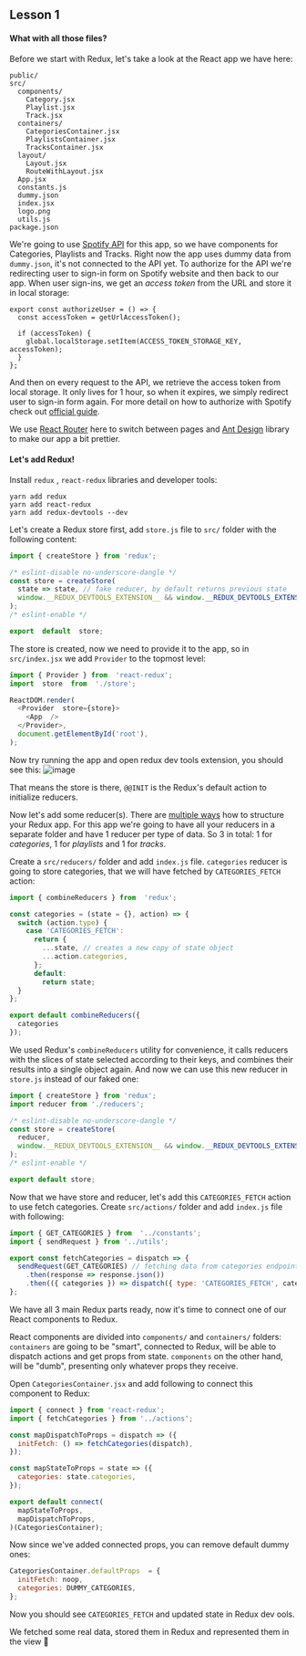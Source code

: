 ## Lesson 1

#### What with all those files?
Before we start with Redux, let's take a look at the React app we have here:

	public/
	src/
	  components/
		Category.jsx
		Playlist.jsx
		Track.jsx
	  containers/
	    CategoriesContainer.jsx
	    PlaylistsContainer.jsx
	    TracksContainer.jsx
	  layout/
	    Layout.jsx
	    RouteWithLayout.jsx
	  App.jsx
	  constants.js
	  dummy.json
	  index.jsx
	  logo.png
	  utils.js
	package.json	

We're going to use [Spotify API](https://developer.spotify.com/documentation/web-api/reference/) for this app, so we have components for Categories, Playlists and Tracks. Right now the app uses dummy data from `dummy.json`, it's not connected to the API yet.
To authorize for the  API we're redirecting user to sign-in form on Spotify website and then back to our app. When user sign-ins, we get an _access token_ from the URL and store it in local storage:
	
	export const authorizeUser = () => {
	  const accessToken = getUrlAccessToken();
	  
	  if (accessToken) {
	    global.localStorage.setItem(ACCESS_TOKEN_STORAGE_KEY, accessToken);
	  }
	};
And then on every request to the API, we retrieve the access token from local storage. It only lives for 1 hour, so when it expires, we simply redirect user to sign-in form again. For more detail on how to authorize with Spotify check out [official guide](https://developer.spotify.com/documentation/general/guides/authorization-guide/#implicit-grant-flow).

We use [React Router](https://reacttraining.com/react-router/web/guides/quick-start) here to switch between pages and [Ant Design](https://ant.design/components/overview/) library to make our app a bit prettier.

#### Let's add Redux!

Install `redux` , `react-redux` libraries and developer tools:

    yarn add redux
    yarn add react-redux
    yarn add redux-devtools --dev

Let's create a Redux store first, add `store.js` file to `src/` folder with the following content:

```js
import { createStore } from 'redux';

/* eslint-disable no-underscore-dangle */
const store = createStore(
  state => state, // fake reducer, by default returns previous state
  window.__REDUX_DEVTOOLS_EXTENSION__ && window.__REDUX_DEVTOOLS_EXTENSION__(), // redux dev tools
);
/* eslint-enable */

export  default  store;
```

The store is created, now we need to provide it to the app, so in `src/index.jsx` we add `Provider` to the topmost level:

```js
import { Provider } from  'react-redux';
import  store  from  './store';

ReactDOM.render(
  <Provider  store={store}>
    <App  />
  </Provider>,
  document.getElementById('root'),
);
```

Now try running the app and open redux dev tools extension, you should see this:
![image](https://user-images.githubusercontent.com/22978238/83983058-80ee2500-a92b-11ea-8c62-5fece1a3bc56.png)

That means the store is there, `@@INIT` is the Redux's default action to initialize reducers.

Now let's add some reducer(s).
There are [multiple ways](https://redux.js.org/faq/code-structure#code-structure) how to structure your Redux app. For this app we're going to have all your reducers in a separate folder and have 1 reducer per type of data. So 3 in total: 1 for _categories_, 1 for _playlists_ and 1 for _tracks_.

Create a `src/reducers/` folder and add `index.js` file. `categories` reducer is going to store categories, that we will have fetched by `CATEGORIES_FETCH` action:

```js
import { combineReducers } from  'redux';

const categories = (state = {}, action) => {
  switch (action.type) {
    case 'CATEGORIES_FETCH':
      return {
        ...state, // creates a new copy of state object
        ...action.categories,
      };
      default:
        return state;
  }
};

export default combineReducers({
  categories
});
```

We used Redux's `combineReducers` utility for convenience, it calls reducers with the slices of state selected according to their keys, and combines their results into a single object again. And now we can use this new reducer in `store.js` instead of our faked one:

```js
import { createStore } from 'redux';
import reducer from './reducers';

/* eslint-disable no-underscore-dangle */
const store = createStore(
  reducer,
  window.__REDUX_DEVTOOLS_EXTENSION__ && window.__REDUX_DEVTOOLS_EXTENSION__(), // redux dev tools
);
/* eslint-enable */

export default store;
```

Now that we have store and reducer, let's add this `CATEGORIES_FETCH` action to use fetch categories.
Create `src/actions/` folder and add `index.js` file with following:

```js
import { GET_CATEGORIES } from  '../constants';
import { sendRequest } from '../utils'; 

export const fetchCategories = dispatch => {
  sendRequest(GET_CATEGORIES) // fetching data from categories endpoint
    .then(response => response.json())
    .then(({ categories }) => dispatch({ type: 'CATEGORIES_FETCH', categories })); // dispatching action to store categories
};
```

We have all 3 main Redux parts ready, now it's time to connect one of our React components to Redux.

React components are divided into `components/` and `containers/` folders: `containers` are going to be "smart", connected to Redux, will be able to dispatch actions and get props from state. `components` on the other hand, will be "dumb", presenting only whatever props they receive.

Open `CategoriesContainer.jsx` and add following to connect this component to Redux:

```js
import { connect } from 'react-redux';
import { fetchCategories } from '../actions';

const mapDispatchToProps = dispatch => ({
  initFetch: () => fetchCategories(dispatch),
});

const mapStateToProps = state => ({
  categories: state.categories,
});

export default connect(
  mapStateToProps,
  mapDispatchToProps,
)(CategoriesContainer);
```

Now since we've added connected props, you can remove default dummy ones:

```js
CategoriesContainer.defaultProps  = {
  initFetch: noop,
  categories: DUMMY_CATEGORIES,
};
```

Now you should see `CATEGORIES_FETCH` and updated state in Redux dev ools.

We fetched some real data, stored them in Redux and represented them in the view 🎉